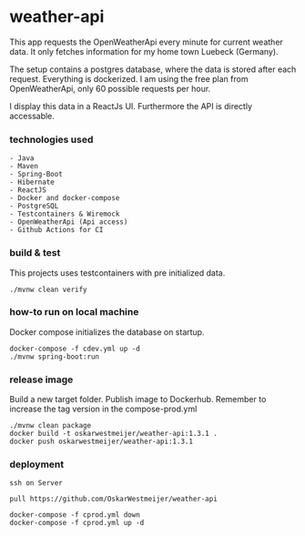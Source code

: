 # weather-api
This app requests the OpenWeatherApi every minute for current weather data. It only fetches information for my home town Luebeck (Germany).

The setup contains a postgres database, where the data is stored after each request. Everything is dockerized. I am using the free plan from OpenWeatherApi, only 60 possible requests per hour.
                        
I display this data in a ReactJs UI. Furthermore the API is directly accessable.

### technologies used

```
- Java
- Maven
- Spring-Boot
- Hibernate
- ReactJS
- Docker and docker-compose
- PostgreSQL
- Testcontainers & Wiremock
- OpenWeatherApi (Api access)
- Github Actions for CI
```

### build & test

This projects uses testcontainers with pre initialized data.

```
./mvnw clean verify
```

### how-to run on local machine

Docker compose initializes the database on startup.

```
docker-compose -f cdev.yml up -d
./mvnw spring-boot:run
```

### release image

Build a new target folder. Publish image to Dockerhub. Remember to increase the tag version in the compose-prod.yml

```
./mvnw clean package
docker build -t oskarwestmeijer/weather-api:1.3.1 .
docker push oskarwestmeijer/weather-api:1.3.1
```

### deployment

```
ssh on Server

pull https://github.com/OskarWestmeijer/weather-api

docker-compose -f cprod.yml down
docker-compose -f cprod.yml up -d
```

